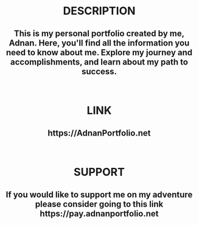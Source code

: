 <h1  style="text-align: center; padding-top: 25px;"> DESCRIPTION </h1>
<h2  style="text-align: center;"> This is my personal portfolio created by me, Adnan. Here, you'll find all the information you need to know about me. Explore my journey and accomplishments, and learn about my path to success.</h2><br>
<h1 style="text-align: center;">LINK</h1>
<h2  style="text-align: center;">https://AdnanPortfolio.net</h2><br>
<h1 style="text-align: center;">SUPPORT</h1>
<h2  style="text-align: center;"> If you would like to support me on my adventure please consider going to this link https://pay.adnanportfolio.net</h2>

